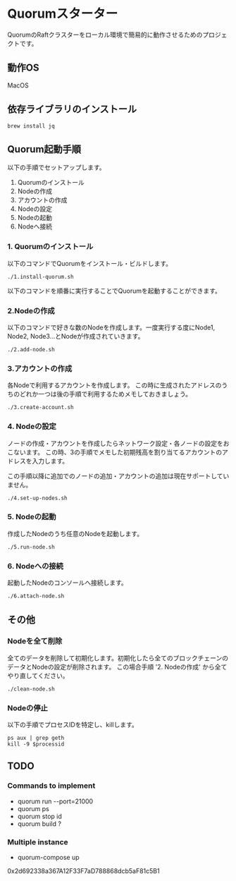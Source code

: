 # Quorumスターター

QuorumのRaftクラスターをローカル環境で簡易的に動作させるためのプロジェクトです。

## 動作OS

MacOS

## 依存ライブラリのインストール

```
brew install jq
```

## Quorum起動手順

以下の手順でセットアップします。

1. Quorumのインストール
2. Nodeの作成
3. アカウントの作成
4. Nodeの設定
5. Nodeの起動
6. Nodeへ接続

### 1. Quorumのインストール

以下のコマンドでQuorumをインストール・ビルドします。

```
./1.install-quorum.sh
```

以下のコマンドを順番に実行することでQuorumを起動することができます。

### 2.Nodeの作成

以下のコマンドで好きな数のNodeを作成します。一度実行する度にNode1, Node2, Node3...とNodeが作成されていきます。

```
./2.add-node.sh
```

### 3.アカウントの作成
各Nodeで利用するアカウントを作成します。
この時に生成されたアドレスのうちのどれか一つは後の手順で利用するためメモしておきましょう。

```
./3.create-account.sh
```

### 4. Nodeの設定
ノードの作成・アカウントを作成したらネットワーク設定・各ノードの設定をおこないます。
この時、3の手順でメモした初期残高を割り当てるアカウントのアドレスを入力します。

この手順以降に追加でのノードの追加・アカウントの追加は現在サポートしていません。

```
./4.set-up-nodes.sh
```

### 5. Nodeの起動
作成したNodeのうち任意のNodeを起動します。

```
./5.run-node.sh
```

### 6. Nodeへの接続
起動したNodeのコンソールへ接続します。

```
./6.attach-node.sh
```

## その他

### Nodeを全て削除
全てのデータを削除して初期化します。初期化したら全てのブロックチェーンのデータとNodeの設定が削除されます。
この場合手順 '2. Nodeの作成' から全てやり直してください。

```
./clean-node.sh
```

### Nodeの停止
以下の手順でプロセスIDを特定し、killします。

```
ps aux | grep geth
kill -9 $processid
```


## TODO

### Commands to implement

- quorum run --port=21000
- quorum ps
- quorum stop id
- quorum build ?

### Multiple instance

- quorum-compose up

0x2d692338a367A12F33F7aD788868dcb5aF81c5B1
